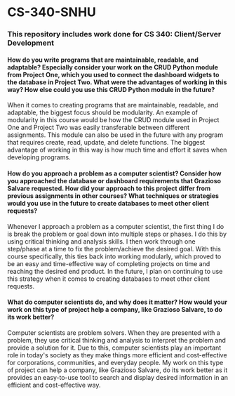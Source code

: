 # CS-340-SNHU
### This repository includes work done for CS 340: Client/Server Development
#### How do you write programs that are maintainable, readable, and adaptable? Especially consider your work on the CRUD Python module from Project One, which you used to connect the dashboard widgets to the database in Project Two. What were the advantages of working in this way? How else could you use this CRUD Python module in the future?
When it comes to creating programs that are maintainable, readable, and adaptable, the biggest focus should be modularity. An example of modularity in this course would be how the CRUD module used in Project One and Project Two was easily transferable between different assignments. This module can also be used in the future with any program that requires create, read, update, and delete functions. The biggest advantage of working in this way is how much time and effort it saves when developing programs.

#### How do you approach a problem as a computer scientist? Consider how you approached the database or dashboard requirements that Grazioso Salvare requested. How did your approach to this project differ from previous assignments in other courses? What techniques or strategies would you use in the future to create databases to meet other client requests?
Whenever I approach a problem as a computer scientist, the first thing I do is break the problem or goal down into multiple steps or phases. I do this by using critical thinking and analysis skills. I then work through one step/phase at a time to fix the problem/achieve the desired goal. With this course specifically, this ties back into working modularly, which proved to be an easy and time-effective way of completing projects on time and reaching the desired end product. In the future, I plan on continuing to use this strategy when it comes to creating databases to meet other client requests.

#### What do computer scientists do, and why does it matter? How would your work on this type of project help a company, like Grazioso Salvare, to do its work better?
Computer scientists are problem solvers. When they are presented with a problem, they use critical thinking and analysis to interpret the problem and provide a solution for it. Due to this, computer scientists play an important role in today's society as they make things more efficient and cost-effective for corporations, communities, and everyday people. My work on this type of project can help a company, like Grazioso Salvare, do its work better as it provides an easy-to-use tool to search and display desired information in an efficient and cost-effective way.
